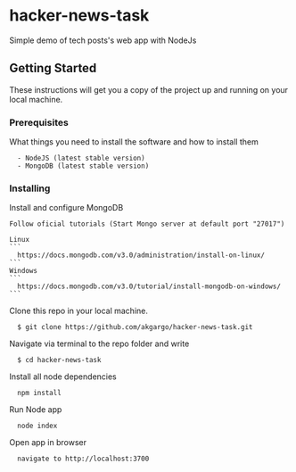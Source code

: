 # hacker-news-task
Simple demo of tech posts's web app with NodeJs


## Getting Started

These instructions will get you a copy of the project up and running on your local machine.

### Prerequisites

What things you need to install the software and how to install them

```
  - NodeJS (latest stable version)
  - MongoDB (latest stable version)
```

### Installing

  Install and configure MongoDB
    
    Follow oficial tutorials (Start Mongo server at default port "27017")
    
    Linux
    ```
      https://docs.mongodb.com/v3.0/administration/install-on-linux/
    ```
    Windows
    ```
      https://docs.mongodb.com/v3.0/tutorial/install-mongodb-on-windows/
    ```

  Clone this repo in your local machine.
  ```
    $ git clone https://github.com/akgargo/hacker-news-task.git
  ```
  Navigate via terminal to the repo folder and write
  ```
    $ cd hacker-news-task
  ```
  Install all node dependencies
  ```
    npm install
  ```
  Run Node app
  ```
    node index
  ```
  Open app in browser
  ```
    navigate to http://localhost:3700
  ```
